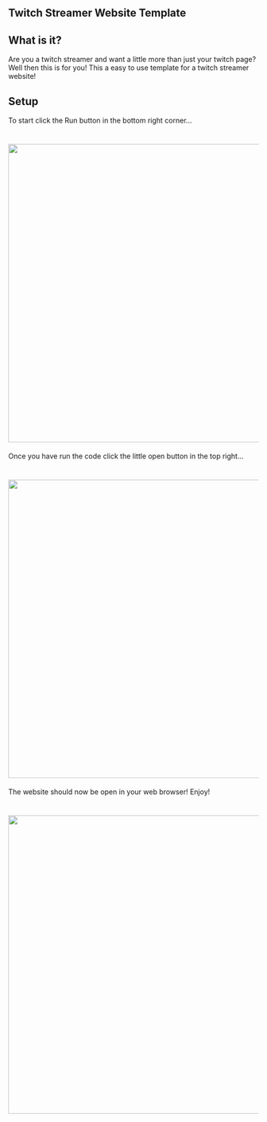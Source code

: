 ## Twitch Streamer Website Template

## What is it?
Are you a twitch streamer and want a little more than just your twitch page? Well then this is for you! This a easy to use template for a twitch streamer website!

## Setup
To start click the Run button in the bottom right corner...
# <img src="https://cdn.discordapp.com/attachments/905956521870000138/919106000622075914/unknown.png" width="600">
Once you have run the code click the little open button in the top right...
# <img src="https://cdn.discordapp.com/attachments/905956521870000138/919106473848602674/unknown.png" width="600">
The website should now be open in your web browser! Enjoy!
# <img src="https://cdn.discordapp.com/attachments/905956521870000138/919106775427457044/unknown.png" width="600">